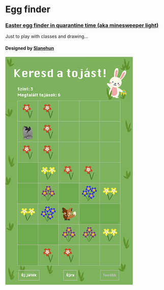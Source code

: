 # Egg finder

### [Easter egg finder in quarantine time (aka minesweeper light)](https://zimikri.github.io/egg-finder)

Just to play with classes and drawing...

#### Designed by [Slanehun](https://github.com/Slanehun)


![Playground](/assets/images/egg-finder-cover.png)
